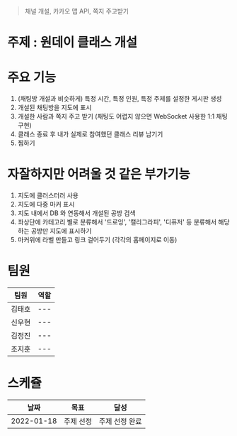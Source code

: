 > 채널 개설, 카카오 맵 API, 쪽지 주고받기

# 주제 : 원데이 클래스 개설

# 주요 기능 
1. (채팅방 개설과 비슷하게) 특정 시간, 특정 인원, 특정 주제를 설정한 게시판 생성 
2. 개설된 채팅방을 지도에 표시
3. 개설한 사람과 쪽지 주고 받기 (채팅도 어렵지 않으면 WebSocket 사용한 1:1 채팅 구현)
4. 클래스 종료 후 내가 실제로 참여했던 클래스 리뷰 남기기
5. 찜하기 


# 자잘하지만 어려울 것 같은 부가기능
1. 지도에 클러스터러 사용
2. 지도에 다중 마커 표시
3. 지도 내에서 DB 와 연동해서 개설된 공방 검색
4. 좌상단에 카테고리 별로 분류해서 '드로잉', '캘리그라피', '디퓨저' 등 분류해서 해당하는 공방만 지도에 표시하기
5. 마커위에 라벨 만들고 링크 걸어두기 (각각의 홈페이지로 이동)

# 팀원

팀원 | 역할 |
--- | --- |
김태호 | --- |
신우현 | --- |
김정진 | --- |
조지훈 | --- |

# 스케쥴

날짜 | 목표 | 달성 |
--- | --- | --- |
2022-01-18 | 주제 선정 | 주제 선정 완료 |
